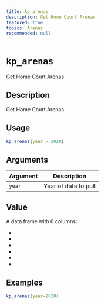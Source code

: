 ```yaml
---
title: kp_arenas
description: Get Home Court Arenas
featured: true
topics: Arenas
recommended: null
---
```

# `kp_arenas`

Get Home Court Arenas


## Description

Get Home Court Arenas


## Usage

```r
kp_arenas(year = 2020)
```


## Arguments

Argument      |Description
------------- |----------------
`year`     |     Year of data to pull


## Value

A data frame with 6 columns:
  

*   

*   

*   

*   

*   

*


## Examples

```r
kp_arenas(year=2020)
```



